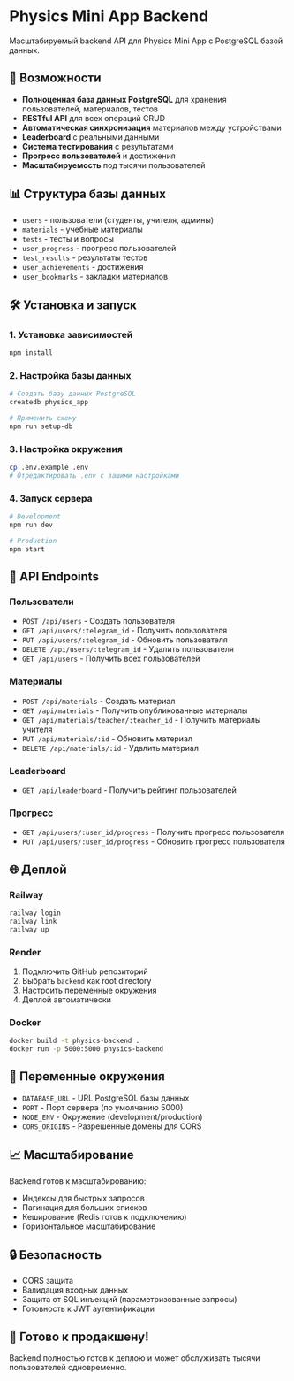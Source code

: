# Physics Mini App Backend

Масштабируемый backend API для Physics Mini App с PostgreSQL базой данных.

## 🚀 Возможности

- **Полноценная база данных PostgreSQL** для хранения пользователей, материалов, тестов
- **RESTful API** для всех операций CRUD
- **Автоматическая синхронизация** материалов между устройствами
- **Leaderboard** с реальными данными
- **Система тестирования** с результатами
- **Прогресс пользователей** и достижения
- **Масштабируемость** под тысячи пользователей

## 📊 Структура базы данных

- `users` - пользователи (студенты, учителя, админы)
- `materials` - учебные материалы
- `tests` - тесты и вопросы
- `user_progress` - прогресс пользователей
- `test_results` - результаты тестов
- `user_achievements` - достижения
- `user_bookmarks` - закладки материалов

## 🛠️ Установка и запуск

### 1. Установка зависимостей
```bash
npm install
```

### 2. Настройка базы данных
```bash
# Создать базу данных PostgreSQL
createdb physics_app

# Применить схему
npm run setup-db
```

### 3. Настройка окружения
```bash
cp .env.example .env
# Отредактировать .env с вашими настройками
```

### 4. Запуск сервера
```bash
# Development
npm run dev

# Production
npm start
```

## 📡 API Endpoints

### Пользователи
- `POST /api/users` - Создать пользователя
- `GET /api/users/:telegram_id` - Получить пользователя
- `PUT /api/users/:telegram_id` - Обновить пользователя
- `DELETE /api/users/:telegram_id` - Удалить пользователя
- `GET /api/users` - Получить всех пользователей

### Материалы
- `POST /api/materials` - Создать материал
- `GET /api/materials` - Получить опубликованные материалы
- `GET /api/materials/teacher/:teacher_id` - Получить материалы учителя
- `PUT /api/materials/:id` - Обновить материал
- `DELETE /api/materials/:id` - Удалить материал

### Leaderboard
- `GET /api/leaderboard` - Получить рейтинг пользователей

### Прогресс
- `GET /api/users/:user_id/progress` - Получить прогресс пользователя
- `PUT /api/users/:user_id/progress` - Обновить прогресс пользователя

## 🌐 Деплой

### Railway
```bash
railway login
railway link
railway up
```

### Render
1. Подключить GitHub репозиторий
2. Выбрать `backend` как root directory
3. Настроить переменные окружения
4. Деплой автоматически

### Docker
```bash
docker build -t physics-backend .
docker run -p 5000:5000 physics-backend
```

## 🔧 Переменные окружения

- `DATABASE_URL` - URL PostgreSQL базы данных
- `PORT` - Порт сервера (по умолчанию 5000)
- `NODE_ENV` - Окружение (development/production)
- `CORS_ORIGINS` - Разрешенные домены для CORS

## 📈 Масштабирование

Backend готов к масштабированию:
- Индексы для быстрых запросов
- Пагинация для больших списков
- Кеширование (Redis готов к подключению)
- Горизонтальное масштабирование

## 🔒 Безопасность

- CORS защита
- Валидация входных данных
- Защита от SQL инъекций (параметризованные запросы)
- Готовность к JWT аутентификации

## 🚀 Готово к продакшену!

Backend полностью готов к деплою и может обслуживать тысячи пользователей одновременно.
